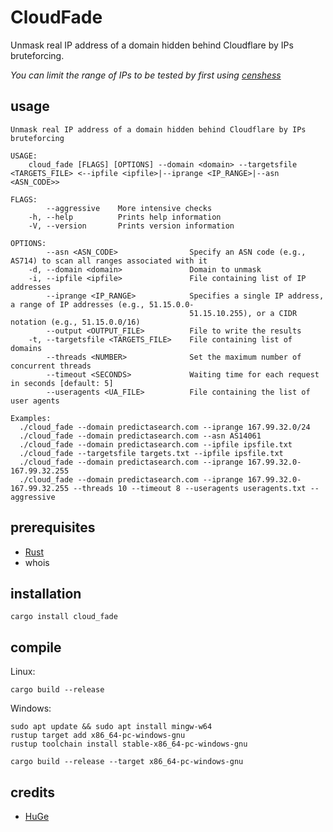 # CloudFade

Unmask real IP address of a domain hidden behind Cloudflare by IPs bruteforcing.

*You can limit the range of IPs to be tested by first using [censhess](https://github.com/boringthegod/censhess)*

## usage

```
Unmask real IP address of a domain hidden behind Cloudflare by IPs bruteforcing

USAGE:
    cloud_fade [FLAGS] [OPTIONS] --domain <domain> --targetsfile <TARGETS_FILE> <--ipfile <ipfile>|--iprange <IP_RANGE>|--asn <ASN_CODE>>

FLAGS:
        --aggressive    More intensive checks
    -h, --help          Prints help information
    -V, --version       Prints version information

OPTIONS:
        --asn <ASN_CODE>                Specify an ASN code (e.g., AS714) to scan all ranges associated with it
    -d, --domain <domain>               Domain to unmask
    -i, --ipfile <ipfile>               File containing list of IP addresses
        --iprange <IP_RANGE>            Specifies a single IP address, a range of IP addresses (e.g., 51.15.0.0-
                                        51.15.10.255), or a CIDR notation (e.g., 51.15.0.0/16)
        --output <OUTPUT_FILE>          File to write the results
    -t, --targetsfile <TARGETS_FILE>    File containing list of domains
        --threads <NUMBER>              Set the maximum number of concurrent threads
        --timeout <SECONDS>             Waiting time for each request in seconds [default: 5]
        --useragents <UA_FILE>          File containing the list of user agents

Examples:
  ./cloud_fade --domain predictasearch.com --iprange 167.99.32.0/24
  ./cloud_fade --domain predictasearch.com --asn AS14061
  ./cloud_fade --domain predictasearch.com --ipfile ipsfile.txt
  ./cloud_fade --targetsfile targets.txt --ipfile ipsfile.txt
  ./cloud_fade --domain predictasearch.com --iprange 167.99.32.0-167.99.32.255
  ./cloud_fade --domain predictasearch.com --iprange 167.99.32.0-167.99.32.255 --threads 10 --timeout 8 --useragents useragents.txt --aggressive
```

## prerequisites

- [Rust](https://www.rust-lang.org/tools/install)
- whois

## installation

```
cargo install cloud_fade
```

## compile

Linux:
```
cargo build --release
```

Windows: 

```
sudo apt update && sudo apt install mingw-w64
rustup target add x86_64-pc-windows-gnu
rustup toolchain install stable-x86_64-pc-windows-gnu
```

```
cargo build --release --target x86_64-pc-windows-gnu
```

## credits

- [HuGe](https://x.com/realdumbledork)
